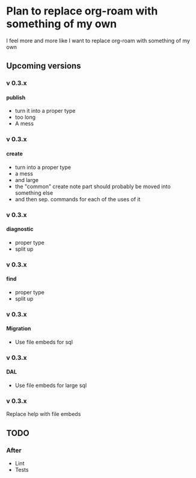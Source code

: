 # Plan to replace org-roam with something of my own
I feel more and more like I want to replace org-roam with something of my own

## Upcoming versions
### v 0.3.x
#### publish
- turn it into a proper type
- too long
- A mess
### v 0.3.x
#### create
- turn into a proper type
- a mess
- and large
- the "common" create note part should probably be moved into something else
- and then sep. commands for each of the uses of it
### v 0.3.x
#### diagnostic
- proper type
- split up
### v 0.3.x
#### find
- proper type
- split up
### v 0.3.x
#### Migration
- Use file embeds for sql
### v 0.3.x
#### DAL
- Use file embeds for large sql
### v 0.3.x
Replace help with file embeds

## TODO
### After
- Lint
- Tests
